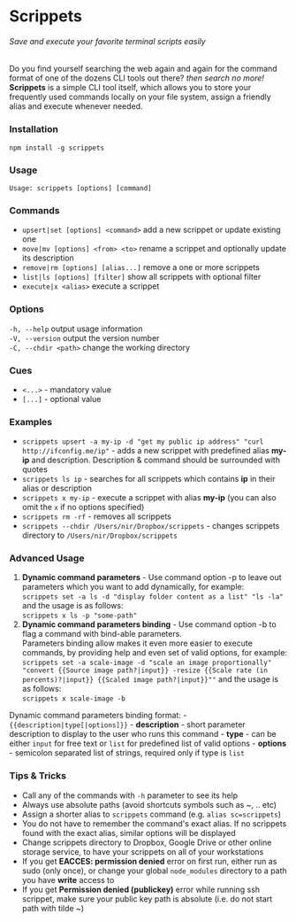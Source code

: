 # Scrippets

###### Save and execute your favorite terminal scripts easily

Do you find yourself searching the web again and again for the command format of one of the dozens 
CLI tools out there? _then search no more!_  
**Scrippets** is a simple CLI tool itself, which allows you to store your frequently used commands
locally on your file system, assign a friendly alias and execute whenever needed.

### Installation
`npm install -g scrippets`

### Usage
`Usage: scrippets [options] [command]`

### Commands
* `upsert|set [options] <command>`         add a new scrippet or update existing one  
* `move|mv [options] <from> <to>`      rename a scrippet and optionally update its description
* `remove|rm [options] [alias...]`  remove a one or more scrippets  
* `list|ls [options] [filter]`   show all scrippets with optional filter  
* `execute|x <alias>`              execute a scrippet

### Options
`-h, --help`          output usage information  
`-V, --version`       output the version number  
`-C, --chdir <path>`  change the working directory  

### Cues
* `<...>` - mandatory value
* `[...]` - optional value

### Examples
* `scrippets upsert -a my-ip -d "get my public ip address" "curl http://ifconfig.me/ip"` - adds a new scrippet
  with predefined alias **my-ip** and description. Description & command should be surrounded with quotes
* `scrippets ls ip` - searches for all scrippets which contains **ip** in their alias or description
* `scrippets x my-ip` - execute a scrippet with alias **my-ip** (you can also omit the `x` if no options specified)
* `scrippets rm -rf` - removes all scrippets
* `scrippets --chdir /Users/nir/Dropbox/scrippets` - changes scrippets directory to `/Users/nir/Dropbox/scrippets`

### Advanced Usage
1. **Dynamic command parameters** - Use command option -p to leave out parameters which you want to add dynamically, for example:  
`scrippets set -a ls -d "display folder content as a list" "ls -la"` and the usage is as follows:  
`scrippets x ls -p "some-path"`
2. **Dynamic command parameters binding** - Use command option -b to flag a command with bind-able parameters.  
Parameters binding allow makes it even more easier to execute commands, by providing help and even set of valid options, for example:  
`scrippets set -a scale-image -d "scale an image proportionally"
    "convert {{Source image path?|input}} -resize {{Scale rate (in percents)?|input}} {{Scaled image path?|input}}""`
     and the usage is as follows:  
    `scrippets x scale-image -b`  

  Dynamic command parameters binding format:
    - `{{description|type[|options]}}`
    - **description** - short parameter description to display to the user who runs this command
    - **type** - can be either `input` for free text or `list` for predefined list of valid options
    - **options** - semicolon separated list of strings, required only if type is `list`

### Tips & Tricks
* Call any of the commands with `-h` parameter to see its help
* Always use absolute paths  (avoid shortcuts symbols such as ~, .. etc)
* Assign a shorter alias to `scrippets` command (e.g. `alias sc=scrippets`)
* You do not have to remember the command's exact alias. If no scrippets found with the exact alias, similar options
will be displayed
* Change scrippets directory to Dropbox, Google Drive or other online storage service, to have your scrippets on all 
of your workstations
* If you get **EACCES: permission denied** error on first run, either run as sudo (only once),
or change your global `node_modules` directory to a path you have **write** access to
* If you get **Permission denied (publickey)** error while running ssh scrippet, make sure your public key path is
absolute (i.e. do not start path with tilde ~)